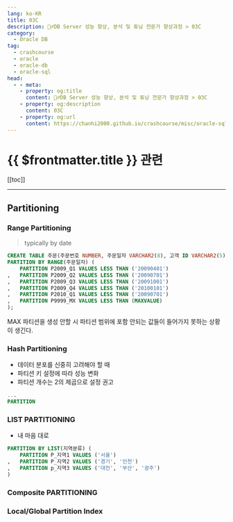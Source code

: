 ```yaml
---
lang: ko-KR
title: 03C
description: 🙆‍♂️DB Server 성능 향상, 분석 및 튜닝 전문가 향상과정 > 03C
category:
  - Oracle DB
tag: 
  - crashcourse
  - oracle
  - oracle-db
  - oracle-sql
head:
  - - meta:
    - property: og:title
      content: 🙆‍♂️DB Server 성능 향상, 분석 및 튜닝 전문가 향상과정 > 03C
    - property: og:description
      content: 03C
    - property: og:url
      content: https://chanhi2000.github.io/crashcourse/misc/oracle-sql-db-tuning/03c.html
---
```


# {{ $frontmatter.title }} 관련

[[toc]]

---

## Partitioning

### Range Partitioning 

> typically by date

```sql
CREATE TABLE 주문(주문번호 NUMBER, 주문일자 VARCHAR2(8), 고객 ID VARCHAR2(5) )
PARTITION BY RANGE(주문일자) (
	PARTITION P2009_Q1 VALUES LESS THAN ('20090401')
,	PARTITION P2009_Q2 VALUES LESS THAN ('20090701')
,	PARTITION P2009_Q3 VALUES LESS THAN ('20091001')
,	PARTITION P2009_Q4 VALUES LESS THAN ('20100101')
,	PARTITION P2010_Q1 VALUES LESS THAN ('20090701')
,	PARTITION P9999_MX VALUES LESS THAN (MAXVALUE)
);
```
MAX 파티션을 생성 안할 시 파티션 범위에 포함 안되는 값들이 들어가지 못하는 상황이 생긴다.

### Hash Partitioning

- 데이터 분포를 신중히 고려해야 할 때
- 파티션 키 설정에 따라 성능 변화
- 파티션 개수는 2의 제곱으로 설정 권고

```sql
...
PARTITION
```

### LIST PARTITIONING
- 내 마음 대로

```SQL
PARTITION BY LIST(지역분류) (
	PARTITION P_지역1 VALUES ('서울')
,	PARTITION P_지역2 VALUES ('경기', '인천')
,	PARTITION p_지역3 VALUES ('대전', '부산', '광주')
)
```

### Composite PARTITIONING


### Local/Global Partition Index

